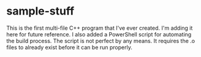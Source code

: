 # sample-stuff
This is the first multi-file C++ program that I've ever created. I'm adding it here for future reference. 
I also added a PowerShell script for automating the build process. The script is not perfect by any means. It requires the .o files to already exist before it can be run properly. 
